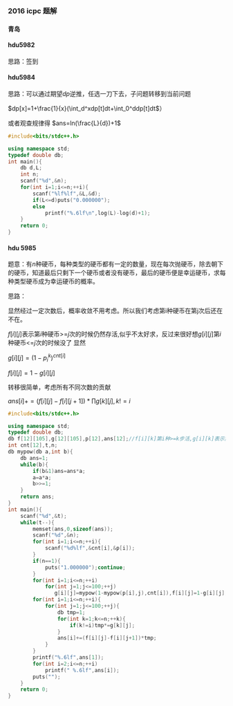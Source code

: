 ### 2016 icpc 题解

#### 青岛

#### hdu5982 

思路：签到

#### hdu5984

思路：可以通过期望$dp$逆推，任选一刀下去，子问题转移到当前问题

$dp[x]=1+\frac{1}{x}(\int_d^xdp[t]dt+\int_0^ddp[t]dt$）

或者观查规律得 $ans=ln(\frac{L}{d})+1$

```cpp
#include<bits/stdc++.h>

using namespace std;
typedef double db;
int main(){
    db d,L;
    int n;
    scanf("%d",&n);
    for(int i=1;i<=n;++i){
        scanf("%lf%lf",&L,&d);
        if(L<=d)puts("0.000000");
        else 
            printf("%.6lf\n",log(L)-log(d)+1);
    }
    return 0;
}
```



#### hdu 5985

题意：有$n$种硬币，每种类型的硬币都有一定的数量，现在每次抛硬币，除去朝下的硬币，知道最后只剩下一个硬币或者没有硬币，最后的硬币便是幸运硬币，求每种类型硬币成为幸运硬币的概率。

思路：

显然经过一定次数后，概率收敛不用考虑。所以我们考虑第i种硬币在第j次后还在不在。

$f[i][j]$表示第$i$种硬币>=$j$次的时候仍然存活,似乎不太好求，反过来很好想$g[i][j]$第$i$种硬币<=$j$次的时候没了 显然

$g[i][j]=(1-p_i^k)^{cnt[i]}$

$f[i][j]=1-g[i][j]$

转移很简单，考虑所有不同次数的贡献 

$ans[i]+=(f[i][j]-f[i][j+1])*\prod g[k][j],k!=i$

```cpp
#include<bits/stdc++.h>

using namespace std;
typedef double db;
db f[12][105],g[12][105],p[12],ans[12];//f[i][k]第i种>=k步活,g[i][k]表示第i种在<=k已经无
int cnt[12],t,n;
db mypow(db a,int b){
    db ans=1;
    while(b){
        if(b&1)ans=ans*a;
        a=a*a;
        b>>=1;
    }
    return ans;
}
int main(){
    scanf("%d",&t);
    while(t--){
        memset(ans,0,sizeof(ans));
        scanf("%d",&n);
        for(int i=1;i<=n;++i){
            scanf("%d%lf",&cnt[i],&p[i]);
        }
        if(n==1){
            puts("1.000000");continue;
        }
        for(int i=1;i<=n;++i)
            for(int j=1;j<=100;++j)
               g[i][j]=mypow(1-mypow(p[i],j),cnt[i]),f[i][j]=1-g[i][j];
        for(int i=1;i<=n;++i){
            for(int j=1;j<=100;++j){
                db tmp=1;
                for(int k=1;k<=n;++k){
                    if(k!=i)tmp*=g[k][j];
                }
                ans[i]+=(f[i][j]-f[i][j+1])*tmp;
            }
        }           
        printf("%.6lf",ans[1]);
        for(int i=2;i<=n;++i)
            printf(" %.6lf",ans[i]);
        puts("");
    }
    return 0;
}
```

